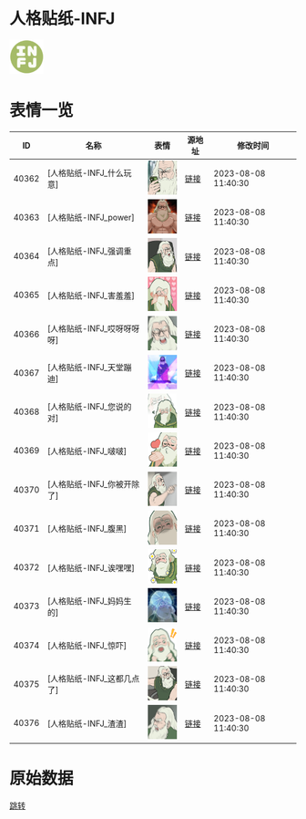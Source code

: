 # 人格贴纸-INFJ

<img src="./cover.png" height="60" alt="cover" />

# 表情一览

|ID|名称|表情|源地址|修改时间|
|----|----|----|----|----|
|40362|[人格贴纸-INFJ_什么玩意]|<img src="./pic/040362_%5B人格贴纸-INFJ_什么玩意%5D.png" height="60" alt="什么玩意"/>|[链接](https://i0.hdslb.com/bfs/garb/52d5961976bc7defe3755946823a3911b7e0f84a.png)|2023-08-08 11:40:30|
|40363|[人格贴纸-INFJ_power]|<img src="./pic/040363_%5B人格贴纸-INFJ_power%5D.png" height="60" alt="power"/>|[链接](https://i0.hdslb.com/bfs/garb/2d940f12a23840949d680996729954938d6203b2.png)|2023-08-08 11:40:30|
|40364|[人格贴纸-INFJ_强调重点]|<img src="./pic/040364_%5B人格贴纸-INFJ_强调重点%5D.png" height="60" alt="强调重点"/>|[链接](https://i0.hdslb.com/bfs/garb/24d0829c91a2df41bf3f87c532b99010e8d99cdd.png)|2023-08-08 11:40:30|
|40365|[人格贴纸-INFJ_害羞羞]|<img src="./pic/040365_%5B人格贴纸-INFJ_害羞羞%5D.png" height="60" alt="害羞羞"/>|[链接](https://i0.hdslb.com/bfs/garb/090a0b093217af5f4c4e2c7ae2c4fe841abc15c3.png)|2023-08-08 11:40:30|
|40366|[人格贴纸-INFJ_哎呀呀呀呀]|<img src="./pic/040366_%5B人格贴纸-INFJ_哎呀呀呀呀%5D.png" height="60" alt="哎呀呀呀呀"/>|[链接](https://i0.hdslb.com/bfs/garb/a4e942e8845a169faa4abd36c6bebd31bb26fde5.png)|2023-08-08 11:40:30|
|40367|[人格贴纸-INFJ_天堂蹦迪]|<img src="./pic/040367_%5B人格贴纸-INFJ_天堂蹦迪%5D.png" height="60" alt="天堂蹦迪"/>|[链接](https://i0.hdslb.com/bfs/garb/0d4e72bb7a27ac4af0b4fe84ec30e707c377a221.png)|2023-08-08 11:40:30|
|40368|[人格贴纸-INFJ_您说的对]|<img src="./pic/040368_%5B人格贴纸-INFJ_您说的对%5D.png" height="60" alt="您说的对"/>|[链接](https://i0.hdslb.com/bfs/garb/5b82e41684711b051b08c4f4c7dac0b9c953e8d1.png)|2023-08-08 11:40:30|
|40369|[人格贴纸-INFJ_啵啵]|<img src="./pic/040369_%5B人格贴纸-INFJ_啵啵%5D.png" height="60" alt="啵啵"/>|[链接](https://i0.hdslb.com/bfs/garb/bb52b0f59a889663731f8af653ba4c286fd8f6de.png)|2023-08-08 11:40:30|
|40370|[人格贴纸-INFJ_你被开除了]|<img src="./pic/040370_%5B人格贴纸-INFJ_你被开除了%5D.png" height="60" alt="你被开除了"/>|[链接](https://i0.hdslb.com/bfs/garb/3030f74033978402fb1e859fbb8ac65259aba331.png)|2023-08-08 11:40:30|
|40371|[人格贴纸-INFJ_腹黑]|<img src="./pic/040371_%5B人格贴纸-INFJ_腹黑%5D.png" height="60" alt="腹黑"/>|[链接](https://i0.hdslb.com/bfs/garb/653f896050c2a12fa4fdd64aa631ad3f4993b209.png)|2023-08-08 11:40:30|
|40372|[人格贴纸-INFJ_诶嘿嘿]|<img src="./pic/040372_%5B人格贴纸-INFJ_诶嘿嘿%5D.png" height="60" alt="诶嘿嘿"/>|[链接](https://i0.hdslb.com/bfs/garb/a63e1ac680e36778ccd95a3f6da21fa454ee1922.png)|2023-08-08 11:40:30|
|40373|[人格贴纸-INFJ_妈妈生的]|<img src="./pic/040373_%5B人格贴纸-INFJ_妈妈生的%5D.png" height="60" alt="妈妈生的"/>|[链接](https://i0.hdslb.com/bfs/garb/084117bb708ad53e03b6d6b44d98961d791028e4.png)|2023-08-08 11:40:30|
|40374|[人格贴纸-INFJ_惊吓]|<img src="./pic/040374_%5B人格贴纸-INFJ_惊吓%5D.png" height="60" alt="惊吓"/>|[链接](https://i0.hdslb.com/bfs/garb/7b6c6c3411cfaa4fb60fe827ae6a83ca77e5c967.png)|2023-08-08 11:40:30|
|40375|[人格贴纸-INFJ_这都几点了]|<img src="./pic/040375_%5B人格贴纸-INFJ_这都几点了%5D.png" height="60" alt="这都几点了"/>|[链接](https://i0.hdslb.com/bfs/garb/ac6b8ed31bab08804889aa6663e6dcecccd52264.png)|2023-08-08 11:40:30|
|40376|[人格贴纸-INFJ_渣渣]|<img src="./pic/040376_%5B人格贴纸-INFJ_渣渣%5D.png" height="60" alt="渣渣"/>|[链接](https://i0.hdslb.com/bfs/garb/0ab60594b716eb7cba73f94df4628a230be452c0.png)|2023-08-08 11:40:30|

# 原始数据

[跳转](./raw.json)

